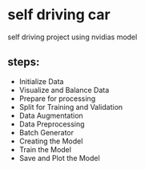 # self driving car
self driving project using nvidias model

## steps:

-  Initialize Data
-  Visualize and Balance Data
-  Prepare for processing
-  Split for Training and Validation
-  Data Augmentation
-  Data Preprocessing
-  Batch Generator
-  Creating the Model
-  Train the Model
-  Save and Plot the Model
